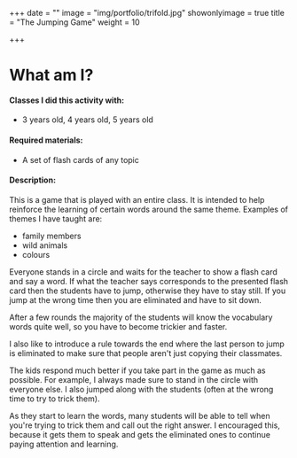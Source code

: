 +++
date = ""
image = "img/portfolio/trifold.jpg"
showonlyimage = true
title = "The Jumping Game"
weight = 10

+++
# What am I?

#### Classes I did this activity with:

* 3 years old, 4 years old, 5 years old

#### Required materials:

* A set of flash cards of any topic

#### Description:

This is a game that is played with an entire class. It is intended to help reinforce the learning of certain words around the same theme. Examples of themes I have taught are:

* family members
* wild animals
* colours

Everyone stands in a circle and waits for the teacher to show a flash card and say a word. If what the teacher says corresponds to the presented flash card then the students have to jump, otherwise they have to stay still. If you jump at the wrong time then you are eliminated and have to sit down.

After a few rounds the majority of the students will know the vocabulary words quite well, so you have to become trickier and faster.

I also like to introduce a rule towards the end where the last person to jump is eliminated to make sure that people aren't just copying their classmates.

The kids respond much better if you take part in the game as much as possible. For example, I always made sure to stand in the circle with everyone else. I also jumped along with the students (often at the wrong time to try to trick them).

As they start to learn the words, many students will be able to tell when you're trying to trick them and call out the right answer. I encouraged this, because it gets them to speak and gets the eliminated ones to continue paying attention and learning.